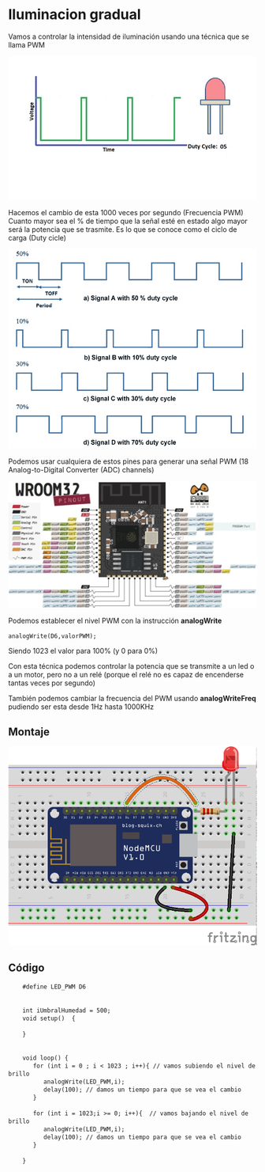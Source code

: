 # Iluminacion gradual

Vamos a controlar la intensidad de iluminación usando una técnica que se llama PWM

![PWM](./images/PWM.gif)


Hacemos el cambio de esta 1000 veces por segundo (Frecuencia PWM)
Cuanto mayor sea el % de tiempo que la señal esté en estado algo mayor será la potencia que se trasmite. Es lo que se conoce como el ciclo de carga (Duty cicle)

![PWM](./images/PWM_duty.png)

Podemos usar cualquiera de estos pines para generar una señal PWM (18 Analog-to-Digital Converter (ADC) channels)

![Pines PWM](./images/esp32-pinout-chip-ESP-WROOM-32.jpeg)

Podemos establecer el nivel PWM con la instrucción __analogWrite__

    analogWrite(D6,valorPWM);

 Siendo 1023 el valor para 100% (y 0 para 0%)


Con esta técnica podemos controlar la potencia que se transmite a un led o a un motor, pero no a un relé (porque el relé no es capaz de encenderse tantas veces por segundo)

También podemos cambiar la frecuencia del PWM usando __analogWriteFreq__ pudiendo ser esta desde 1Hz hasta 1000KHz


## Montaje


![LED_PWM_bb.png](./images/LED_PWM_bb.png)


## Código



        #define LED_PWM D6


        int iUmbralHumedad = 500;
        void setup()  {
         
        }


        void loop() {
           for (int i = 0 ; i < 1023 ; i++){ // vamos subiendo el nivel de brillo
              analogWrite(LED_PWM,i);
              delay(100); // damos un tiempo para que se vea el cambio
           }

           for (int i = 1023;i >= 0; i++){  // vamos bajando el nivel de brillo
              analogWrite(LED_PWM,i);
              delay(100); // damos un tiempo para que se vea el cambio
           }

        }




